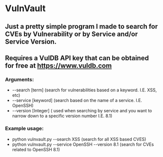 # VulnVault
## Just a pretty simple program I made to search for CVEs by Vulnerability or by Service and/or Service Version.
## Requires a VulDB API key that can be obtained for free at https://www.vuldb.com
### Arguments:
- --search [term] (search for vulnerabilities based on a keyword. I.E. XSS, etc)
- --service [keyword] (search based on the name of a service. I.E. OpenSSH)
- --version [Integer] ( used when searching by service and you want to narrow down to a specific version number I.E. 8.1)

### Example usage: 
- python vulnvault.py --search XSS (search for all XSS based CVES)
- python vulnvault.py --service OpenSSH --version 8.1 (search for CVEs related to OpenSSH 8.1)